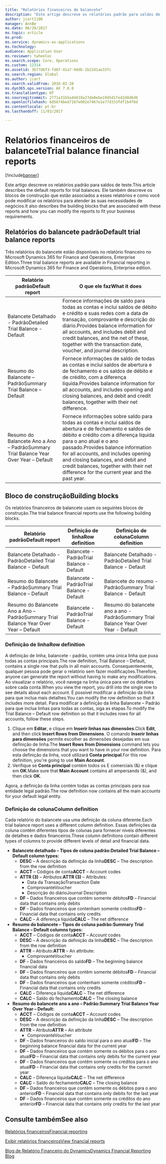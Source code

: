 ```yaml
---
title: "Relatórios financeiros de balancete"
description: "Este artigo descreve os relatórios padrão para saldos de teste. Ele também descreve os blocos de construção que estão associados a esses relatórios e como você pode modificar os relatórios para atender às suas necessidades de negócios."
author: jcart1106
manager: AnnBe
ms.date: 06/20/2017
ms.topic: article
ms.prod: 
ms.service: dynamics-ax-applications
ms.technology: 
audience: Application User
ms.reviewer: twheeloc
ms.search.scope: Core, Operations
ms.custom: 12314
ms.assetid: 3b77d6f3-fd07-41a7-9ddb-1b22d1ae33fc
ms.search.region: Global
ms.author: jcart
ms.search.validFrom: 2016-02-28
ms.dyn365.ops.version: AX 7.0.0
ms.translationtype: HT
ms.sourcegitcommit: 2771a31b5a4d418a27de0ebe1945d1fed2d8d6d6
ms.openlocfilehash: 6d5674bed7167e002e7467e1e77d333fdf1b4f8d
ms.contentlocale: pt-br
ms.lasthandoff: 11/03/2017

---
```


# <a name="trial-balance-financial-reports"></a><span data-ttu-id="7c0aa-104">Relatórios financeiros de balancete</span><span class="sxs-lookup"><span data-stu-id="7c0aa-104">Trial balance financial reports</span></span>

[!include[banner](../includes/banner.md)]


<span data-ttu-id="7c0aa-105">Este artigo descreve os relatórios padrão para saldos de teste.</span><span class="sxs-lookup"><span data-stu-id="7c0aa-105">This article describes the default reports for trial balances.</span></span> <span data-ttu-id="7c0aa-106">Ele também descreve os blocos de construção que estão associados a esses relatórios e como você pode modificar os relatórios para atender às suas necessidades de negócios.</span><span class="sxs-lookup"><span data-stu-id="7c0aa-106">It also describes the building blocks that are associated with these reports and how you can modify the reports to fit your business requirements.</span></span> 

<a name="default-trial-balance-reports"></a><span data-ttu-id="7c0aa-107">Relatórios do balancete padrão</span><span class="sxs-lookup"><span data-stu-id="7c0aa-107">Default trial balance reports</span></span>
-----------------------------

<span data-ttu-id="7c0aa-108">Três relatórios do balancete estão disponíveis no relatório financeiro no Microsoft Dynamics 365 for Finance and Operations, Enterprise Edition.</span><span class="sxs-lookup"><span data-stu-id="7c0aa-108">Three trial balance reports are available in Financial reporting in Microsoft Dynamics 365 for Finance and Operations, Enterprise edition.</span></span>

| <span data-ttu-id="7c0aa-109">Relatório padrão</span><span class="sxs-lookup"><span data-stu-id="7c0aa-109">Default report</span></span>                                 | <span data-ttu-id="7c0aa-110">O que ele faz</span><span class="sxs-lookup"><span data-stu-id="7c0aa-110">What it does</span></span>                                                                                                                                                                                        |
|------------------------------------------------|-----------------------------------------------------------------------------------------------------------------------------------------------------------------------------------------------------|
| <span data-ttu-id="7c0aa-111">Balancete Detalhado - Padrão</span><span class="sxs-lookup"><span data-stu-id="7c0aa-111">Detailed Trial Balance - Default</span></span>               | <span data-ttu-id="7c0aa-112">Fornece informações de saldo para todas as contas e inclui saldos de débito e crédito e suas redes com a data de transação, comprovante e descrição do diário.</span><span class="sxs-lookup"><span data-stu-id="7c0aa-112">Provides balance information for all accounts, and includes debit and credit balances, and the net of these, together with the transaction date, voucher, and journal description.</span></span>                  |
| <span data-ttu-id="7c0aa-113">Resumo do Balancete – Padrão</span><span class="sxs-lookup"><span data-stu-id="7c0aa-113">Summary Trial Balance – Default</span></span>                | <span data-ttu-id="7c0aa-114">Fornece informações de saldo de todas as contas e inclui saldos de abertura e de fechamento e os saldos de débito e de crédito, com a diferença líquida.</span><span class="sxs-lookup"><span data-stu-id="7c0aa-114">Provides balance information for all accounts, and includes opening and closing balances, and debit and credit balances, together with their net difference.</span></span>                                        |
| <span data-ttu-id="7c0aa-115">Resumo do Balancete Ano a Ano – Padrão</span><span class="sxs-lookup"><span data-stu-id="7c0aa-115">Summary Trial Balance Year Over Year – Default</span></span> | <span data-ttu-id="7c0aa-116">Fornece informações sobre saldo para todas as contas e inclui saldos de abertura e de fechamento e saldos de débito e crédito com a diferença líquida para o ano atual e o ano passado.</span><span class="sxs-lookup"><span data-stu-id="7c0aa-116">Provides balance information for all accounts, and includes opening and closing balances, and debit and credit balances, together with their net difference for the current year and the past year.</span></span> |

## <a name="building-blocks"></a><span data-ttu-id="7c0aa-117">Bloco de construção</span><span class="sxs-lookup"><span data-stu-id="7c0aa-117">Building blocks</span></span>
<span data-ttu-id="7c0aa-118">Os relatórios financeiros de balancete usam os seguintes blocos de construção.</span><span class="sxs-lookup"><span data-stu-id="7c0aa-118">The trial balance financial reports use the following building blocks.</span></span>

| <span data-ttu-id="7c0aa-119">Relatório padrão</span><span class="sxs-lookup"><span data-stu-id="7c0aa-119">Default report</span></span>                                 | <span data-ttu-id="7c0aa-120">Definição de linha</span><span class="sxs-lookup"><span data-stu-id="7c0aa-120">Row definition</span></span>          | <span data-ttu-id="7c0aa-121">Definição de coluna</span><span class="sxs-lookup"><span data-stu-id="7c0aa-121">Column definition</span></span>                              |
|------------------------------------------------|-------------------------|------------------------------------------------|
| <span data-ttu-id="7c0aa-122">Balancete Detalhado - Padrão</span><span class="sxs-lookup"><span data-stu-id="7c0aa-122">Detailed Trial Balance - Default</span></span>               | <span data-ttu-id="7c0aa-123">Balancete - Padrão</span><span class="sxs-lookup"><span data-stu-id="7c0aa-123">Trial Balance - Default</span></span> | <span data-ttu-id="7c0aa-124">Balancete Detalhado - Padrão</span><span class="sxs-lookup"><span data-stu-id="7c0aa-124">Detailed Trial Balance - Default</span></span>               |
| <span data-ttu-id="7c0aa-125">Resumo do Balancete – Padrão</span><span class="sxs-lookup"><span data-stu-id="7c0aa-125">Summary Trial Balance – Default</span></span>                | <span data-ttu-id="7c0aa-126">Balancete - Padrão</span><span class="sxs-lookup"><span data-stu-id="7c0aa-126">Trial Balance - Default</span></span> | <span data-ttu-id="7c0aa-127">Balancete do resumo - Padrão</span><span class="sxs-lookup"><span data-stu-id="7c0aa-127">Summary Trial Balance - Default</span></span>                |
| <span data-ttu-id="7c0aa-128">Resumo do Balancete Ano a Ano – Padrão</span><span class="sxs-lookup"><span data-stu-id="7c0aa-128">Summary Trial Balance Year Over Year – Default</span></span> | <span data-ttu-id="7c0aa-129">Balancete - Padrão</span><span class="sxs-lookup"><span data-stu-id="7c0aa-129">Trial Balance - Default</span></span> | <span data-ttu-id="7c0aa-130">Resumo do balancete ano a ano - Padrão</span><span class="sxs-lookup"><span data-stu-id="7c0aa-130">Summary Trial Balance Year Over Year - Default</span></span> |

### <a name="row-definition"></a><span data-ttu-id="7c0aa-131">Definição de linha</span><span class="sxs-lookup"><span data-stu-id="7c0aa-131">Row definition</span></span>

<span data-ttu-id="7c0aa-132">A definição de linha, balancete - padrão, contém uma única linha que puxa todas as contas principais.</span><span class="sxs-lookup"><span data-stu-id="7c0aa-132">The row definition, Trial Balance – Default, contains a single row that pulls in all main accounts.</span></span> <span data-ttu-id="7c0aa-133">Consequentemente, qualquer pessoa pode gerar o relatório sem fazer modificações.</span><span class="sxs-lookup"><span data-stu-id="7c0aa-133">Therefore, anyone can generate the report without having to make any modifications.</span></span> <span data-ttu-id="7c0aa-134">Ao visualizar o relatório, você navega na linha única para ver os detalhes sobre cada conta.</span><span class="sxs-lookup"><span data-stu-id="7c0aa-134">When you view the report, you drill into the single row to see details about each account.</span></span> <span data-ttu-id="7c0aa-135">É possível modificar a definição da linha para que inclua mais detalhes.</span><span class="sxs-lookup"><span data-stu-id="7c0aa-135">You can modify the row definition so that it includes more detail.</span></span> <span data-ttu-id="7c0aa-136">Para modificar a definição da linha Balancete – Padrão para que inclua linhas para todas as contas, siga as etapas.</span><span class="sxs-lookup"><span data-stu-id="7c0aa-136">To modify the Trial Balance – Default row definition so that it includes rows for all accounts, follow these steps.</span></span>

1.  <span data-ttu-id="7c0aa-137">Clique em **Editar**, e clique em **Inserir linhas nas dimensões**.</span><span class="sxs-lookup"><span data-stu-id="7c0aa-137">Click **Edit**, and then click **Insert Rows from Dimensions**.</span></span> <span data-ttu-id="7c0aa-138">O comando **Inserir linhas para dimensões** permite escolher as dimensões desejadas em sua definição de linha.</span><span class="sxs-lookup"><span data-stu-id="7c0aa-138">The **Insert Rows from Dimensions** command lets you choose the dimensions that you want to have in your row definition.</span></span> <span data-ttu-id="7c0aa-139">Para esta definição da linha, você utilizará **Conta principal**.</span><span class="sxs-lookup"><span data-stu-id="7c0aa-139">For this row definition, you're going to use **Main Account**.</span></span>
2.  <span data-ttu-id="7c0aa-140">Verifique se **Conta principal** contém todos os E comerciais (&) e clique em **OK**.</span><span class="sxs-lookup"><span data-stu-id="7c0aa-140">Make sure that **Main Account** contains all ampersands (&), and then click **OK**.</span></span>

<span data-ttu-id="7c0aa-141">Agora, a definição da linha contém todas as contas principais para sua entidade legal padrão.</span><span class="sxs-lookup"><span data-stu-id="7c0aa-141">The row definition now contains all the main accounts for your default legal entity.</span></span>

### <a name="column-definition"></a><span data-ttu-id="7c0aa-142">Definição de coluna</span><span class="sxs-lookup"><span data-stu-id="7c0aa-142">Column definition</span></span>

<span data-ttu-id="7c0aa-143">Cada relatório do balancete usa uma definição da coluna diferente.</span><span class="sxs-lookup"><span data-stu-id="7c0aa-143">Each trial balance report uses a different column definition.</span></span> <span data-ttu-id="7c0aa-144">Essas definições da coluna contêm diferentes tipos de colunas para fornecer níveis diferentes de detalhes e dados financeiros.</span><span class="sxs-lookup"><span data-stu-id="7c0aa-144">These column definitions contain different types of columns to provide different levels of detail and financial data.</span></span>

-   <span data-ttu-id="7c0aa-145">**Balancete detalhado – Tipos de coluna padrão:**</span><span class="sxs-lookup"><span data-stu-id="7c0aa-145">**Detailed Trial Balance – Default column types:**</span></span>
    -   <span data-ttu-id="7c0aa-146">**DESC** – A descrição da definição da linha</span><span class="sxs-lookup"><span data-stu-id="7c0aa-146">**DESC** – The description from the row definition</span></span>
    -   <span data-ttu-id="7c0aa-147">**ACCT** – Códigos de conta</span><span class="sxs-lookup"><span data-stu-id="7c0aa-147">**ACCT** – Account codes</span></span>
    -   <span data-ttu-id="7c0aa-148">**ATTR (3)** – Atributos:</span><span class="sxs-lookup"><span data-stu-id="7c0aa-148">**ATTR (3)** – Attributes:</span></span>
        -   <span data-ttu-id="7c0aa-149">Data da Transação</span><span class="sxs-lookup"><span data-stu-id="7c0aa-149">Transaction Date</span></span>
        -   <span data-ttu-id="7c0aa-150">Comprovante</span><span class="sxs-lookup"><span data-stu-id="7c0aa-150">Voucher</span></span>
        -   <span data-ttu-id="7c0aa-151">Descrição do diário</span><span class="sxs-lookup"><span data-stu-id="7c0aa-151">Journal Description</span></span>
    -   <span data-ttu-id="7c0aa-152">**DF** – Dados financeiros que contém somente débitos</span><span class="sxs-lookup"><span data-stu-id="7c0aa-152">**FD** – Financial data that contains only debits</span></span>
    -   <span data-ttu-id="7c0aa-153">**DF** – Dados financeiros que contenham somente créditos</span><span class="sxs-lookup"><span data-stu-id="7c0aa-153">**FD** – Financial data that contains only credits</span></span>
    -   <span data-ttu-id="7c0aa-154">**CALC** – A diferença líquida</span><span class="sxs-lookup"><span data-stu-id="7c0aa-154">**CALC** – The net difference</span></span>
-   <span data-ttu-id="7c0aa-155">**Resumo do balancete – Tipos de coluna padrão:**</span><span class="sxs-lookup"><span data-stu-id="7c0aa-155">**Summary Trial Balance – Default columns types:**</span></span>
    -   <span data-ttu-id="7c0aa-156">**ACCT** – Códigos de conta</span><span class="sxs-lookup"><span data-stu-id="7c0aa-156">**ACCT** – Account codes</span></span>
    -   <span data-ttu-id="7c0aa-157">**DESC** – A descrição da definição da linha</span><span class="sxs-lookup"><span data-stu-id="7c0aa-157">**DESC** – The description from the row definition</span></span>
    -   <span data-ttu-id="7c0aa-158">**ATTR** – Atributo:</span><span class="sxs-lookup"><span data-stu-id="7c0aa-158">**ATTR** – An attribute:</span></span>
        -   <span data-ttu-id="7c0aa-159">Comprovante</span><span class="sxs-lookup"><span data-stu-id="7c0aa-159">Voucher</span></span>
    -   <span data-ttu-id="7c0aa-160">**DF** – Dados financeiros do saldo</span><span class="sxs-lookup"><span data-stu-id="7c0aa-160">**FD** – The beginning balance financial data</span></span>
    -   <span data-ttu-id="7c0aa-161">**DF** – Dados financeiros que contêm somente débitos</span><span class="sxs-lookup"><span data-stu-id="7c0aa-161">**FD** – Financial data that contains only debits</span></span>
    -   <span data-ttu-id="7c0aa-162">**DF** – Dados financeiros que contenham somente créditos</span><span class="sxs-lookup"><span data-stu-id="7c0aa-162">**FD** – Financial data that contains only credits</span></span>
    -   <span data-ttu-id="7c0aa-163">**CALC** – Diferença líquida</span><span class="sxs-lookup"><span data-stu-id="7c0aa-163">**CALC** – The net difference</span></span>
    -   <span data-ttu-id="7c0aa-164">**CALC** – Saldo do fechamento</span><span class="sxs-lookup"><span data-stu-id="7c0aa-164">**CALC** – The closing balance</span></span>
-   <span data-ttu-id="7c0aa-165">**Resumo do balancete ano a ano – Padrão:**</span><span class="sxs-lookup"><span data-stu-id="7c0aa-165">**Summary Trial Balance Year Over Year – Default:**</span></span>
    -   <span data-ttu-id="7c0aa-166">**ACCT** – Códigos de conta</span><span class="sxs-lookup"><span data-stu-id="7c0aa-166">**ACCT** – Account codes</span></span>
    -   <span data-ttu-id="7c0aa-167">**DESC** – A descrição da definição da linha</span><span class="sxs-lookup"><span data-stu-id="7c0aa-167">**DESC** – The description from the row definition</span></span>
    -   <span data-ttu-id="7c0aa-168">**ATTR** – Atributo</span><span class="sxs-lookup"><span data-stu-id="7c0aa-168">**ATTR** – An attribute</span></span>
        -   <span data-ttu-id="7c0aa-169">Comprovante</span><span class="sxs-lookup"><span data-stu-id="7c0aa-169">Voucher</span></span>
    -   <span data-ttu-id="7c0aa-170">**DF** – Dados financeiros do saldo inicial para o ano atual</span><span class="sxs-lookup"><span data-stu-id="7c0aa-170">**FD** – The beginning balance financial data for the current year</span></span>
    -   <span data-ttu-id="7c0aa-171">**DF** – Dados financeiros que contém somente os débitos para o ano atual</span><span class="sxs-lookup"><span data-stu-id="7c0aa-171">**FD** – Financial data that contains only debits for the current year</span></span>
    -   <span data-ttu-id="7c0aa-172">**DF** – Dados financeiros que contêm somente os créditos para o ano atual</span><span class="sxs-lookup"><span data-stu-id="7c0aa-172">**FD** – Financial data that contains only credits for the current year</span></span>
    -   <span data-ttu-id="7c0aa-173">**CALC** – Diferença líquida</span><span class="sxs-lookup"><span data-stu-id="7c0aa-173">**CALC** – The net difference</span></span>
    -   <span data-ttu-id="7c0aa-174">**CALC** – Saldo do fechamento</span><span class="sxs-lookup"><span data-stu-id="7c0aa-174">**CALC** – The closing balance</span></span>
    -   <span data-ttu-id="7c0aa-175">**DF** – Dados financeiros que contêm somente os débitos para o ano anterior</span><span class="sxs-lookup"><span data-stu-id="7c0aa-175">**FD** – Financial data that contains only debits for the last year</span></span>
    -   <span data-ttu-id="7c0aa-176">**DF** – Dados financeiros que contêm somente os créditos do ano anterior</span><span class="sxs-lookup"><span data-stu-id="7c0aa-176">**FD** – Financial data that contains only credits for the last year</span></span>

 

<a name="see-also"></a><span data-ttu-id="7c0aa-177">Consulte também</span><span class="sxs-lookup"><span data-stu-id="7c0aa-177">See also</span></span>
--------

[<span data-ttu-id="7c0aa-178">Relatórios financeiros</span><span class="sxs-lookup"><span data-stu-id="7c0aa-178">Financial reporting</span></span>](financial-reporting-getting-started.md)

[<span data-ttu-id="7c0aa-179">Exibir relatórios financeiros</span><span class="sxs-lookup"><span data-stu-id="7c0aa-179">View financial reports</span></span>](view-financial-reports.md)

[<span data-ttu-id="7c0aa-180">Blog de Relatório Financeiro do Dynamics</span><span class="sxs-lookup"><span data-stu-id="7c0aa-180">Dynamics Financial Reporting Blog</span></span>](http://blogs.msdn.com/b/dynamics_financial_reporting/)




